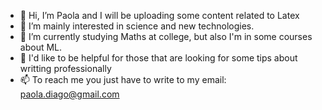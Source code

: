 - 👋 Hi, I’m Paola and I will be uploading some content related to Latex
- 👀 I’m mainly interested in science and new technologies.
- 🌱 I’m currently studying Maths at college, but also I'm in some courses about ML.
- 💞️ I'd like to be helpful for those that are looking for some tips about writting professionally
- 📫 To reach me you just have to write to my email: paola.diago@gmail.com

<!---
paodiago/paodiago is a ✨ special ✨ repository because its `README.md` (this file) appears on your GitHub profile.
You can click the Preview link to take a look at your changes.
--->
